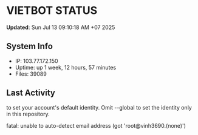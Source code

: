 # VIETBOT STATUS
**Updated**: Sun Jul 13 09:10:18 AM +07 2025

## System Info
- IP: 103.77.172.150
- Uptime: up 1 week, 12 hours, 57 minutes
- Files: 39089

## Last Activity

to set your account's default identity.
Omit --global to set the identity only in this repository.

fatal: unable to auto-detect email address (got 'root@vinh3690.(none)')
